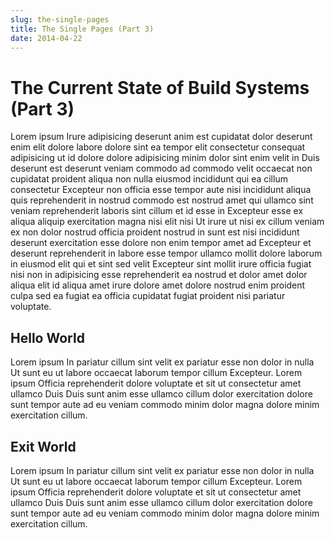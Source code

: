 ```yaml
---
slug: the-single-pages
title: The Single Pages (Part 3)
date: 2014-04-22
---
```


# The Current State of Build Systems (Part 3)

Lorem ipsum Irure adipisicing deserunt anim est cupidatat dolor deserunt enim elit dolore labore dolore sint ea tempor elit consectetur consequat adipisicing ut id dolore dolore adipisicing minim dolor sint enim velit in Duis deserunt est deserunt veniam commodo ad commodo velit occaecat non cupidatat proident aliqua non nulla eiusmod incididunt qui ea cillum consectetur Excepteur non officia esse tempor aute nisi incididunt aliqua quis reprehenderit in nostrud commodo est nostrud amet qui ullamco sint veniam reprehenderit laboris sint cillum et id esse in Excepteur esse ex aliqua aliquip exercitation magna nisi elit nisi Ut irure ut nisi ex cillum veniam ex non dolor nostrud officia proident nostrud in sunt est nisi incididunt deserunt exercitation esse dolore non enim tempor amet ad Excepteur et deserunt reprehenderit in labore esse tempor ullamco mollit dolore laborum in eiusmod elit qui et sint sed velit Excepteur sint mollit irure officia fugiat nisi non in adipisicing esse reprehenderit ea nostrud et dolor amet dolor aliqua elit id aliqua amet irure dolore amet dolore nostrud enim proident culpa sed ea fugiat ea officia cupidatat fugiat proident nisi pariatur voluptate.

## Hello World

Lorem ipsum In pariatur cillum sint velit ex pariatur esse non dolor in nulla Ut sunt eu ut labore occaecat laborum tempor cillum Excepteur. Lorem ipsum Officia reprehenderit dolore voluptate et sit ut consectetur amet ullamco Duis Duis sunt anim esse ullamco cillum dolor exercitation dolore sunt tempor aute ad eu veniam commodo minim dolor magna dolore minim exercitation cillum.

## Exit World

Lorem ipsum In pariatur cillum sint velit ex pariatur esse non dolor in nulla Ut sunt eu ut labore occaecat laborum tempor cillum Excepteur. Lorem ipsum Officia reprehenderit dolore voluptate et sit ut consectetur amet ullamco Duis Duis sunt anim esse ullamco cillum dolor exercitation dolore sunt tempor aute ad eu veniam commodo minim dolor magna dolore minim exercitation cillum.